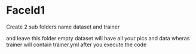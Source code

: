 # FaceId1


Create 2 sub folders name
dataset
and
trainer

and leave this folder empty dataset will have all your pics and data wheras trainer will contain trainer.yml after you execute the code

